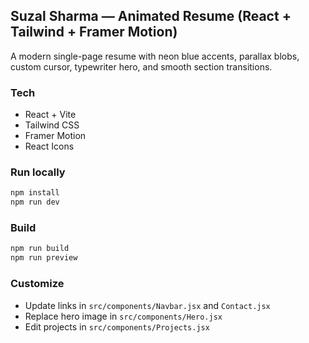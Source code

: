 ## Suzal Sharma — Animated Resume (React + Tailwind + Framer Motion)

A modern single-page resume with neon blue accents, parallax blobs, custom cursor, typewriter hero, and smooth section transitions.

### Tech
- React + Vite
- Tailwind CSS
- Framer Motion
- React Icons

### Run locally
```bash
npm install
npm run dev
```

### Build
```bash
npm run build
npm run preview
```

### Customize
- Update links in `src/components/Navbar.jsx` and `Contact.jsx`
- Replace hero image in `src/components/Hero.jsx`
- Edit projects in `src/components/Projects.jsx`


